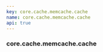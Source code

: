 ```yaml
---
key: core.cache.memcache.cache
name: core.cache.memcache.cache
api: true
---
```


### core.cache.memcache.cache

